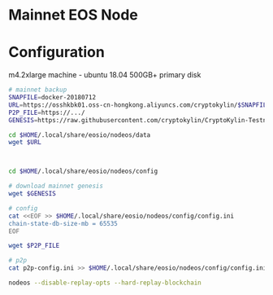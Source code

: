 Mainnet EOS Node
==============

# Configuration

m4.2xlarge machine - ubuntu 18.04
500GB+ primary disk


```bash
# mainnet backup
SNAPFILE=docker-20180712
URL=https://osshkbk01.oss-cn-hongkong.aliyuncs.com/cryptokylin/$SNAPFILE.tar.bz2
P2P_FILE=https://.../
GENESIS=https://raw.githubusercontent.com/cryptokylin/CryptoKylin-Testnet/master/genesis.json

cd $HOME/.local/share/eosio/nodeos/data
wget $URL



cd $HOME/.local/share/eosio/nodeos/config

# download mainnet genesis
wget $GENESIS

# config
cat <<EOF >> $HOME/.local/share/eosio/nodeos/config/config.ini
chain-state-db-size-mb = 65535
EOF

wget $P2P_FILE

# p2p
cat p2p-config.ini >> $HOME/.local/share/eosio/nodeos/config/config.ini

nodeos --disable-replay-opts --hard-replay-blockchain  
```